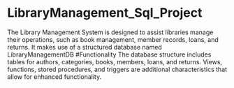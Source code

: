 # LibraryManagement_Sql_Project
The Library Management System is designed to assist libraries manage their operations, such as book management, member records, loans, and returns. It makes use of a structured database named LibraryManagementDB
#Functionality
The database structure includes tables for authors, categories, books, members, loans, and returns. Views, functions, stored procedures, and triggers are additional characteristics that allow for enhanced functionality.

